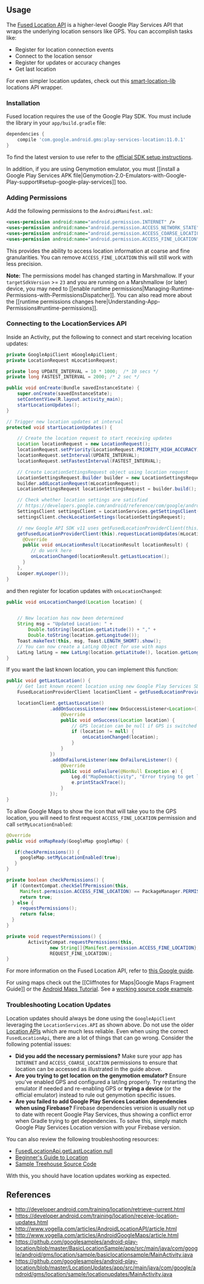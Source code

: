 ## Usage

The [Fused Location API](http://developer.android.com/intl/es/training/location/retrieve-current.html) is a higher-level Google Play Services API that wraps the underlying location sensors like GPS. You can accomplish tasks like:

 * Register for location connection events
 * Connect to the location sensor
 * Register for updates or accuracy changes
 * Get last location

For even simpler location updates, check out this [smart-location-lib](https://github.com/mrmans0n/smart-location-lib) locations API wrapper.

### Installation

Fused location requires the use of the Google Play SDK. You must include the library in your  `app/build.gradle` file: 

```gradle
dependencies {
    compile 'com.google.android.gms:play-services-location:11.0.1'
}
```

To find the latest version to use refer to the [official SDK setup instructions](http://developer.android.com/google/play-services/setup.html).

In addition, if you are using Genymotion emulator, you must [[install a Google Play Services APK file|Genymotion-2.0-Emulators-with-Google-Play-support#setup-google-play-services]] too.

### Adding Permissions 

Add the following permissions to the `AndroidManifest.xml`:

```xml
<uses-permission android:name="android.permission.INTERNET" />
<uses-permission android:name="android.permission.ACCESS_NETWORK_STATE" />
<uses-permission android:name="android.permission.ACCESS_COARSE_LOCATION" />
<uses-permission android:name="android.permission.ACCESS_FINE_LOCATION" />
```

This provides the ability to access location information at coarse and fine granularities. You can remove `ACCESS_FINE_LOCATION` this will still work with less precision. 

**Note:** The permissions model has changed starting in Marshmallow. If your `targetSdkVersion` >= `23` and you are running on a Marshmallow (or later) device, you may need to [[enable runtime permissions|Managing-Runtime-Permissions-with-PermissionsDispatcher]]. You can also read more about the [[runtime permissions changes here|Understanding-App-Permissions#runtime-permissions]].

### Connecting to the LocationServices API

Inside an Activity, put the following to connect and start receiving location updates:

```java
private GoogleApiClient mGoogleApiClient;
private LocationRequest mLocationRequest;

private long UPDATE_INTERVAL = 10 * 1000;  /* 10 secs */
private long FASTEST_INTERVAL = 2000; /* 2 sec */

public void onCreate(Bundle savedInstanceState) {
    super.onCreate(savedInstanceState);
    setContentView(R.layout.activity_main);
    startLocationUpdates(); 
}

// Trigger new location updates at interval
protected void startLocationUpdates() {

    // Create the location request to start receiving updates
    Location locationRequest = new LocationRequest();
    locationRequest.setPriority(LocationRequest.PRIORITY_HIGH_ACCURACY);
    locationRequest.setInterval(UPDATE_INTERVAL);
    locationRequest.setFastestInterval(FASTEST_INTERVAL);

    // Create LocationSettingsRequest object using location request
    LocationSettingsRequest.Builder builder = new LocationSettingsRequest.Builder();
    builder.addLocationRequest(mLocationRequest);
    LocationSettingsRequest locationSettingsRequest = builder.build();

    // Check whether location settings are satisfied
    // https://developers.google.com/android/reference/com/google/android/gms/location/SettingsClient
    SettingsClient settingsClient = LocationServices.getSettingsClient(this);
    settingsClient.checkLocationSettings(locationSettingsRequest);

    // new Google API SDK v11 uses getFusedLocationProviderClient(this)
    getFusedLocationProviderClient(this).requestLocationUpdates(mLocationRequest, new LocationCallback() {
      @Override
      public void onLocationResult(LocationResult locationResult) {
         // do work here
         onLocationChanged(locationResult.getLastLocation();
      }
    },
    Looper.myLooper());
}
```

and then register for location updates with `onLocationChanged`:

```java
public void onLocationChanged(Location location) {


    // New location has now been determined
    String msg = "Updated Location: " +
        Double.toString(location.getLatitude()) + "," +
        Double.toString(location.getLongitude());
    Toast.makeText(this, msg, Toast.LENGTH_SHORT).show();
    // You can now create a LatLng Object for use with maps
    LatLng latLng = new LatLng(location.getLatitude(), location.getLongitude());
}
```

If you want the last known location, you can implement this function:

```java
public void getLastLocation() {
    // Get last known recent location using new Google Play Services SDK (v11+)
    FusedLocationProviderClient locationClient = getFusedLocationProviderClient(this);

    locationClient.getLastLocation()
                .addOnSuccessListener(new OnSuccessListener<Location>() {
                    @Override
                    public void onSuccess(Location location) {
                        // GPS location can be null if GPS is switched off
                        if (location != null) {
                            onLocationChanged(location);
                        }
                    }
                })
                .addOnFailureListener(new OnFailureListener() {
                    @Override
                    public void onFailure(@NonNull Exception e) {
                        Log.d("MapDemoActivity", "Error trying to get last GPS location");
                        e.printStackTrace();
                    }
                });
}
```

To allow Google Maps to show the icon that will take you to the GPS location, you will need to first request 
`ACCESS_FINE_LOCATION` permission and call `setMyLocationEnabled`:

```java
@Override
public void onMapReady(GoogleMap googleMap) {

   if(checkPermissions()) {
     googleMap.setMyLocationEnabled(true);
   }
}

private boolean checkPermissions() {
  if (ContextCompat.checkSelfPermission(this,
     Manifest.permission.ACCESS_FINE_LOCATION) == PackageManager.PERMISSION_GRANTED) {
     return true;
  } else {
     requestPermissions();
     return false;
  }
}

private void requestPermissions() {
        ActivityCompat.requestPermissions(this,
                new String[]{Manifest.permission.ACCESS_FINE_LOCATION},
                REQUEST_FINE_LOCATION);
}
```
 
For more information on the Fused Location API, refer to [this Google guide](http://developer.android.com/intl/es/training/location/retrieve-current.html).

For using maps check out the [[Cliffnotes for Maps|Google Maps Fragment Guide]] or the [Android Maps Tutorial](http://www.vogella.com/articles/AndroidGoogleMaps/article.html).  See a [working source code example](https://github.com/codepath/android-google-maps-demo). 

### Troubleshooting Location Updates

Location updates should always be done using the `GoogleApiClient` leveraging the `LocationServices.API` as shown above. Do not use the older [Location APIs](https://developer.android.com/intl/es/guide/topics/location/index.html) which are much less reliable. Even when using the correct `FusedLocationApi`, there are a lot of things that can go wrong. Consider the following potential issues:

 * **Did you add the necessary permissions?** Make sure your app has `INTERNET` and `ACCESS_COARSE_LOCATION` permissions to ensure that location can be accessed as illustrated in the guide above.
 * **Are you trying to get location on the genymotion emulator?** Ensure you've enabled GPS and configured a lat/lng properly. Try restarting the emulator if needed and re-enabling GPS or **trying a device** (or the official emulator) instead to rule out genymotion specific issues.
 * **Are you failed to add Google Play Services Location dependencies when using Firebase?** Firebase dependencies version is usually not up to date with recent Google Play Services, thus showing a conflict error when Gradle trying to get dependencies. To solve this, simply match Google Play Services Location version with your Firebase version.

You can also review the following troubleshooting resources:

 * [FusedLocationApi.getLastLocation null](http://stackoverflow.com/questions/29796436/why-is-fusedlocationapi-getlastlocation-null)
 * [Beginner's Guide to Location](http://blog.teamtreehouse.com/beginners-guide-location-android)
 * [Sample Treehouse Source Code](https://github.com/treehouse/android-location-example-refactored/tree/master/app/src/main/java/teamtreehouse/com/iamhere)

With this, you should have location updates working as expected.

## References

* <http://developer.android.com/training/location/retrieve-current.html>
* <https://developer.android.com/training/location/receive-location-updates.html>
* <http://www.vogella.com/articles/AndroidLocationAPI/article.html>
* <http://www.vogella.com/articles/AndroidGoogleMaps/article.html>
* <https://github.com/googlesamples/android-play-location/blob/master/BasicLocationSample/app/src/main/java/com/google/android/gms/location/sample/basiclocationsample/MainActivity.java>
* <https://github.com/googlesamples/android-play-location/blob/master/LocationUpdates/app/src/main/java/com/google/android/gms/location/sample/locationupdates/MainActivity.java>